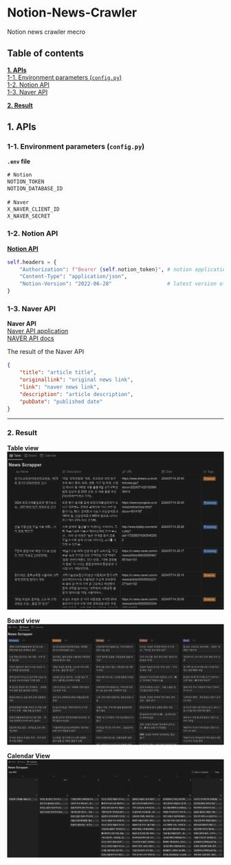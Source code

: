 # Notion-News-Crawler

Notion news crawler mecro

## Table of contents

[**1. APIs**](#1-apis)  
[1-1. Environment parameters (`config.py`)](#1-1-environment-parameters-configpy)  
[1-2. Notion API](#1-2-notion-api)  
[1-3. Naver API](#1-3-naver-api)

[**2. Result**](#2-result)

## 1. APIs

### 1-1. Environment parameters (`config.py`)

**`.env` file**

```
# Notion
NOTION_TOKEN
NOTION_DATABASE_ID

# Naver
X_NAVER_CLIENT_ID
X_NAVER_SECRET
```

### 1-2. Notion API

[**Notion API**](https://developers.notion.com/)

```python
self.headers = {
    "Authorization": f"Bearer {self.notion_token}", # notion application token
    "Content-Type": "application/json",
    "Notion-Version": "2022-06-28"                  # latest version of the notion
}
```

### 1-3. Naver API

**Naver API**  
[Naver API application](https://developers.naver.com/apps/#/list)  
[NAVER API docs](https://developers.naver.com/docs/serviceapi/search/news/news.md#%EB%89%B4%EC%8A%A4)

The result of the Naver API

```json
{
    "title": "article title",
    "originallink": "original news link",
    "link": "naver news link",
    "description": "article description",
    "pubDate": "published date"
}
```

---

### 2. Result

**Table view**
![Table](./img/Table.png)

**Board view**
![Board](./img/Board.png)

**Calendar View**
![Calendar](./img/Calendar.png)

